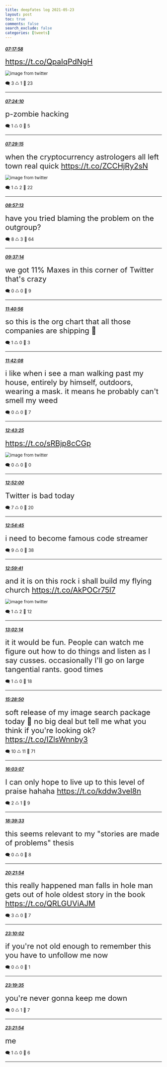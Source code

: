 ```yaml
---
title: deepfates log 2021-05-23
layout: post
toc: true
comments: false
search_exclude: false
categories: [tweets]
---
```



#### <a href = "https://twitter.com/deepfates/status/1396455364552380417">*07:17:58*</a>

<font size="5"> https://t.co/QpaIqPdNgH</font>

![image from twitter](/images/from_twitter/E2E0wAWVcAMmoeW.jpg)


🗨️ 3 ♺ 1 🤍  23   

---
    
#### <a href = "https://twitter.com/deepfates/status/1396456926754471936">*07:24:10*</a>

<font size="5">p-zombie hacking</font>



🗨️ 1 ♺ 0 🤍  5   

---
    
#### <a href = "https://twitter.com/deepfates/status/1396458205627052037">*07:29:15*</a>

<font size="5">when the cryptocurrency astrologers all left town real quick  https://t.co/ZCCHjRy2sN</font>

![image from twitter](/images/from_twitter/E2E3VntUYAIWNSj.jpg)


🗨️ 1 ♺ 2 🤍  22   

---
    
#### <a href = "https://twitter.com/deepfates/status/1396480341888569348">*08:57:13*</a>

<font size="5">have you tried blaming the problem on the outgroup?</font>



🗨️ 8 ♺ 3 🤍  64   

---
    
#### <a href = "https://twitter.com/deepfates/status/1396490410260721664">*09:37:14*</a>

<font size="5">we got 11% Maxes in this corner of Twitter that's crazy</font>



🗨️ 0 ♺ 0 🤍  9   

---
    
#### <a href = "https://twitter.com/deepfates/status/1396521540913569792">*11:40:56*</a>

<font size="5">so this is the org chart that all those companies are shipping 🤔</font>



🗨️ 1 ♺ 0 🤍  3   

---
    
#### <a href = "https://twitter.com/deepfates/status/1396521844589535237">*11:42:08*</a>

<font size="5">i like when i see a man walking past my house, entirely by himself, outdoors, wearing a mask.   it means he probably can't smell my weed</font>



🗨️ 0 ♺ 0 🤍  7   

---
    
#### <a href = "https://twitter.com/deepfates/status/1396537268072898562">*12:43:25*</a>

<font size="5"> https://t.co/sRBjp8cCGp</font>

![image from twitter](/images/from_twitter/E2F_PZ3VEAUlIeQ.jpg)


🗨️ 0 ♺ 0 🤍  0   

---
    
#### <a href = "https://twitter.com/deepfates/status/1396539425379684355">*12:52:00*</a>

<font size="5">Twitter is bad today</font>



🗨️ 7 ♺ 0 🤍  20   

---
    
#### <a href = "https://twitter.com/deepfates/status/1396540120300331009">*12:54:45*</a>

<font size="5">i need to become famous code streamer</font>



🗨️ 9 ♺ 0 🤍  38   

---
    
#### <a href = "https://twitter.com/deepfates/status/1396541359452872704">*12:59:41*</a>

<font size="5">and it is on this rock i shall build my flying church  https://t.co/AkPOCr75l7</font>

![image from twitter](/images/from_twitter/E2GC9wtUcAA7BhO.jpg)


🗨️ 1 ♺ 2 🤍  12   

---
    
#### <a href = "https://twitter.com/deepfates/status/1396542002150264832">*13:02:14*</a>

<font size="5">it it would be fun. People can watch me figure out how to do things and listen as I say cusses. occasionally I'll go on large tangential rants. good times</font>



🗨️ 1 ♺ 0 🤍  18   

---
    
#### <a href = "https://twitter.com/deepfates/status/1396578897140015109">*15:28:50*</a>

<font size="5">soft release of my image search package today  🤫   no big deal but tell me what you think if you're looking ok?   https://t.co/IZlsWnnby3</font>



🗨️ 10 ♺ 11 🤍  71   

---
    
#### <a href = "https://twitter.com/deepfates/status/1396587523451719684">*16:03:07*</a>

<font size="5">I can only hope to live up to this level of praise hahaha  https://t.co/kddw3vel8n</font>



🗨️ 2 ♺ 1 🤍  9   

---
    
#### <a href = "https://twitter.com/deepfates/status/1396626892254453770">*18:39:33*</a>

<font size="5">this seems relevant to my "stories are made of problems" thesis</font>



🗨️ 0 ♺ 0 🤍  8   

---
    
#### <a href = "https://twitter.com/deepfates/status/1396652647818567681">*20:21:54*</a>

<font size="5">this really happened  man falls in hole man gets out of hole  oldest story in the book   https://t.co/QRLGUViAJM</font>



🗨️ 3 ♺ 0 🤍  7   

---
    
#### <a href = "https://twitter.com/deepfates/status/1396694959911096323">*23:10:02*</a>

<font size="5">if you're not old enough to remember this you have to unfollow me now</font>



🗨️ 0 ♺ 0 🤍  1   

---
    
#### <a href = "https://twitter.com/deepfates/status/1396697362639179777">*23:19:35*</a>

<font size="5">you're never gonna keep me down</font>



🗨️ 0 ♺ 1 🤍  7   

---
    
#### <a href = "https://twitter.com/deepfates/status/1396697946549153792">*23:21:54*</a>

<font size="5">me</font>



🗨️ 1 ♺ 0 🤍  6   

---
    
            

